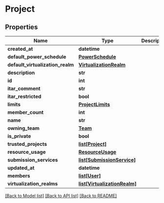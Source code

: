 # Project

## Properties
Name | Type | Description | Notes
------------ | ------------- | ------------- | -------------
**created_at** | **datetime** |  | [optional] 
**default_power_schedule** | [**PowerSchedule**](PowerSchedule.md) |  | [optional] 
**default_virtualization_realm** | [**VirtualizationRealm**](VirtualizationRealm.md) |  | [optional] 
**description** | **str** |  | [optional] 
**id** | **int** |  | 
**itar_comment** | **str** |  | [optional] 
**itar_restricted** | **bool** |  | [optional] 
**limits** | [**ProjectLimits**](ProjectLimits.md) |  | 
**member_count** | **int** |  | [optional] 
**name** | **str** |  | [optional] 
**owning_team** | [**Team**](Team.md) |  | [optional] 
**is_private** | **bool** |  | [optional] 
**trusted_projects** | [**list[Project]**](Project.md) |  | [optional] 
**resource_usage** | [**ResourceUsage**](ResourceUsage.md) |  | [optional] 
**submission_services** | [**list[SubmissionService]**](SubmissionService.md) |  | [optional] 
**updated_at** | **datetime** |  | [optional] 
**members** | [**list[User]**](User.md) |  | [optional] 
**virtualization_realms** | [**list[VirtualizationRealm]**](VirtualizationRealm.md) |  | [optional] 

[[Back to Model list]](../README.md#documentation-for-models) [[Back to API list]](../README.md#documentation-for-api-endpoints) [[Back to README]](../README.md)


